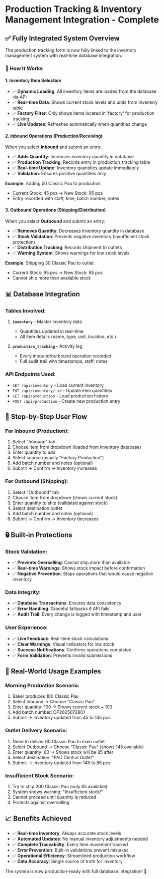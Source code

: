 # Production Tracking & Inventory Management Integration - Complete

## ✅ **Fully Integrated System Overview**

The production tracking form is now fully linked to the inventory management system with real-time database integration.

### 🔗 **How It Works**

#### **1. Inventory Item Selection**
- ✅ **Dynamic Loading**: All inventory items are loaded from the database via API
- ✅ **Real-time Data**: Shows current stock levels and units from inventory table
- ✅ **Factory Filter**: Only shows items located in 'factory' for production tracking
- ✅ **Live Updates**: Refreshes automatically when quantities change

#### **2. Inbound Operations (Production/Receiving)**
When you select **Inbound** and submit an entry:
- ✅ **Adds Quantity**: Increases inventory quantity in database
- ✅ **Production Tracking**: Records entry in production_tracking table
- ✅ **Real-time Update**: Inventory quantities update immediately
- ✅ **Validation**: Ensures positive quantities only

**Example**: Adding 50 Classic Pau to production
- Current Stock: 45 pcs → New Stock: 95 pcs
- Entry recorded with staff, time, batch number, notes

#### **3. Outbound Operations (Shipping/Distribution)**
When you select **Outbound** and submit an entry:
- ✅ **Removes Quantity**: Decreases inventory quantity in database
- ✅ **Stock Validation**: Prevents negative inventory (insufficient stock protection)
- ✅ **Distribution Tracking**: Records shipment to outlets
- ✅ **Warning System**: Shows warnings for low stock levels

**Example**: Shipping 30 Classic Pau to outlet
- Current Stock: 95 pcs → New Stock: 65 pcs
- Cannot ship more than available stock

## 📊 **Database Integration**

### **Tables Involved:**
1. **`inventory`** - Master inventory data
   - Quantities updated in real-time
   - All item details (name, type, unit, location, etc.)

2. **`production_tracking`** - Activity log
   - Every inbound/outbound operation recorded
   - Full audit trail with timestamps, staff, notes

### **API Endpoints Used:**
- `GET /api/inventory` - Load current inventory
- `PUT /api/inventory/:id` - Update item quantities
- `GET /api/production` - Load production history
- `POST /api/production` - Create new production entry

## 🎯 **Step-by-Step User Flow**

### **For Inbound (Production):**
1. Select "Inbound" tab
2. Choose item from dropdown (loaded from inventory database)
3. Enter quantity to add
4. Select source (usually "Factory Production")
5. Add batch number and notes (optional)
6. Submit → Confirm → Inventory increases

### **For Outbound (Shipping):**
1. Select "Outbound" tab  
2. Choose item from dropdown (shows current stock)
3. Enter quantity to ship (validated against stock)
4. Select destination outlet
5. Add batch number and notes (optional)
6. Submit → Confirm → Inventory decreases

## 🔒 **Built-in Protections**

### **Stock Validation:**
- ✅ **Prevents Overselling**: Cannot ship more than available
- ✅ **Real-time Warnings**: Shows stock impact before confirmation
- ✅ **Negative Prevention**: Stops operations that would cause negative inventory

### **Data Integrity:**
- ✅ **Database Transactions**: Ensures data consistency
- ✅ **Error Handling**: Graceful fallbacks if API fails
- ✅ **Audit Trail**: Every change is logged with timestamp and user

### **User Experience:**
- ✅ **Live Feedback**: Real-time stock calculations
- ✅ **Clear Warnings**: Visual indicators for low stock
- ✅ **Success Notifications**: Confirms operations completed
- ✅ **Form Validation**: Prevents invalid submissions

## 🚀 **Real-World Usage Examples**

### **Morning Production Scenario:**
1. Baker produces 100 Classic Pau
2. Select Inbound → Choose "Classic Pau" 
3. Enter quantity: 100 → Shows current stock + 100
4. Add batch number: CP2025072801
5. Submit → Inventory updated from 45 to 145 pcs

### **Outlet Delivery Scenario:**
1. Need to deliver 60 Classic Pau to main outlet
2. Select Outbound → Choose "Classic Pau" (shows 145 available)
3. Enter quantity: 60 → Shows stock will be 85 after
4. Select destination: "PAU Central Outlet"
5. Submit → Inventory updated from 145 to 85 pcs

### **Insufficient Stock Scenario:**
1. Try to ship 200 Classic Pau (only 85 available)
2. System shows warning: "Insufficient stock!"
3. Cannot proceed until quantity is reduced
4. Protects against overselling

## 📈 **Benefits Achieved**

- ✅ **Real-time Inventory**: Always accurate stock levels
- ✅ **Automated Updates**: No manual inventory adjustments needed
- ✅ **Complete Traceability**: Every item movement tracked
- ✅ **Error Prevention**: Built-in validations prevent mistakes
- ✅ **Operational Efficiency**: Streamlined production workflow
- ✅ **Data Accuracy**: Single source of truth for inventory

The system is now production-ready with full database integration! 🎉
